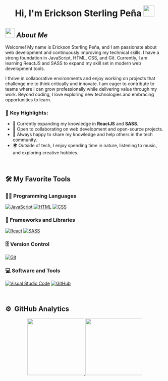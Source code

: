 <h1 align="center">Hi, I'm Erickson Sterling Peña <img src="https://media.giphy.com/media/hvRJCLFzcasrR4ia7z/giphy.gif" width="35"></h1>

## <img src="https://media.giphy.com/media/ObNTw8Uzwy6KQ/giphy.gif" width="30px">&nbsp;***About Me***

Welcome! My name is Erickson Sterling Peña, and I am passionate about web development and continuously improving my technical skills. I have a strong foundation in JavaScript, HTML, CSS, and Git. Currently, I am learning ReactJS and SASS to expand my skill set in modern web development tools.

I thrive in collaborative environments and enjoy working on projects that challenge me to think critically and innovate. I am eager to contribute to teams where I can grow professionally while delivering value through my work. Beyond coding, I love exploring new technologies and embracing opportunities to learn.

### 🌟 **Key Highlights:**
- 🚀 Currently expanding my knowledge in **ReactJS** and **SASS**.
- 🤝 Open to collaborating on web development and open-source projects.
- 💬 Always happy to share my knowledge and help others in the tech community.
- 🌍 Outside of tech, I enjoy spending time in nature, listening to music, and exploring creative hobbies.

<!-- - 📫 Reach out to me at: **[Your Email or Contact Link]** -->
</br>

## 🛠️ My Favorite Tools

### 👨‍💻 Programming Languages
<p>
    <a href="#"><img alt="JavaScript" src="https://img.shields.io/badge/JavaScript%20-%23F7DF1E.svg?logo=javascript&logoColor=black"></a>
    <a href="#"><img alt="HTML" src="https://img.shields.io/badge/HTML%20-%23E34F26.svg?logo=html5&logoColor=white"></a>
    <a href="#"><img alt="CSS" src="https://img.shields.io/badge/CSS%20-%231572B6.svg?logo=css3&logoColor=white"></a>
</p>

### 🧰 Frameworks and Libraries
<p>
    <a href="#"><img alt="React" src="https://img.shields.io/badge/React%20-%2361DAFB.svg?logo=react&logoColor=black"></a>
    <a href="#"><img alt="SASS" src="https://img.shields.io/badge/SASS%20-%23CC6699.svg?logo=sass&logoColor=white"></a>
</p>

### 🗄️ Version Control
<p>
    <a href="#"><img alt="Git" src="https://img.shields.io/badge/Git%20-%23F05033.svg?logo=git&logoColor=white"></a>
</p>

### 💻 Software and Tools
<p>
    <a href="#"><img alt="Visual Studio Code" src="https://img.shields.io/badge/Visual%20Studio%20Code-0078d7.svg?logo=visual-studio-code&logoColor=white"></a>
    <a href="#"><img alt="GitHub" src="https://img.shields.io/badge/GitHub%20-%23181717.svg?logo=github&logoColor=white"></a>
</p>
</br>

## ⚙️ &nbsp;GitHub Analytics
<p align="center">
<a href="https://github.com/Derkopath">
  <img height="180em" src="https://github-readme-stats-eight-theta.vercel.app/api?username=Derkopath&show_icons=true&theme=algolia&include_all_commits=true&count_private=true"/>
  <img height="180em" src="https://github-readme-stats-eight-theta.vercel.app/api/top-langs/?username=Derkopath&layout=compact&langs_count=8&theme=algolia"/>
</a>
</p>
